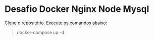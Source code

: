 # Desafio Docker Nginx Node Mysql

Clone o reposítório. Execute os comandos abaixo:

  <blockquote>docker-compose up -d
